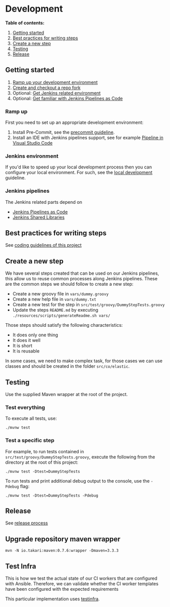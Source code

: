 # Development

**Table of contents:**

1. [Getting started](#getting-started)
1. [Best practices for writing steps](#best-practices-for-writing-steps)
1. [Create a new step](#create-a-new-step)
1. [Testing](#testing)
1. [Release](#release)

## Getting started

1. [Ramp up your development environment](#ramp-up)
1. [Create and checkout a repo fork](CONTRIBUTING.md#changing-the-code-base)
1. Optional: [Get Jenkins related environment](#jenkins-environment)
1. Optional: [Get familiar with Jenkins Pipelines as Code](#jenkins-pipelines)

### Ramp up

First you need to set up an appropriate development environment:

1. Install Pre-Commit, see the [precommit guideline](PRECOMMIT.md).
1. Install an IDE with Jenkins pipelines support, see for example [Pipeline in Visual Studio Code](https://www.jenkins.io/doc/book/pipeline/development/#visualstudio-code-jenkins-pipeline-linter-connector)

### Jenkins environment

If you'd like to speed up your local development process then you can configure your local environment. For such, see the [local development](../local/README.md) guideline.

### Jenkins pipelines

The Jenkins related parts depend on

* [Jenkins Pipelines as Code](https://jenkins.io/doc/book/pipeline-as-code/)
* [Jenkins Shared Libraries](https://jenkins.io/doc/book/pipeline/shared-libraries/)

## Best practices for writing steps

See [coding guidelines of this project][apm-pipeline-library-guidelines]

[apm-pipeline-library-guidelines]: GUIDELINES.md

## Create a new step

We have several steps created that can be used on our Jenkins pipelines,
this allow us to reuse common processes along Jenkins pipelines.
These are the common steps we should follow to create a new step:

* Create a new groovy file in `vars/dummy.groovy`
* Create a new help file in `vars/dummy.txt`
* Create a new test for the step in `src/test/groovy/DummyStepTests.groovy`
* Update the steps `README.md` by executing `./resources/scripts/generateReadme.sh vars/`

Those steps should satisfy the following characteristics:

* It does only one thing
* It does it well
* It is short
* It is reusable

In some cases, we need to make complex task, for those cases we can use classes
and should be created in the folder `src/co/elastic`.

## Testing

Use the supplied Maven wrapper at the root of the project.

### Test everything

To execute all tests, use:

`./mvnw test`

### Test a specific step

For example, to run tests contained in `src/test/groovy/DummyStepTests.groovy`,
execute the following from the directory at the root of this project:

`./mvnw test -Dtest=DummyStepTests`


To run tests and print additional debug output to the console, use the `-Pdebug`
flag:

`./mvnw test -Dtest=DummyStepTests -Pdebug`

## Release

See [release process][apm-pipeline-library-release]

[apm-pipeline-library-release]: RELEASE.md

## Upgrade repository maven wrapper

`mvn -N io.takari:maven:0.7.6:wrapper -Dmaven=3.3.3`

## Test Infra

This is how we test the actual state of our CI workers that are configured with Ansible. Therefore, we can validate whether the CI worker templates have been configured with the expected requirements

This particular implementation uses [testinfra](https://testinfra.readthedocs.io/en/latest/).
